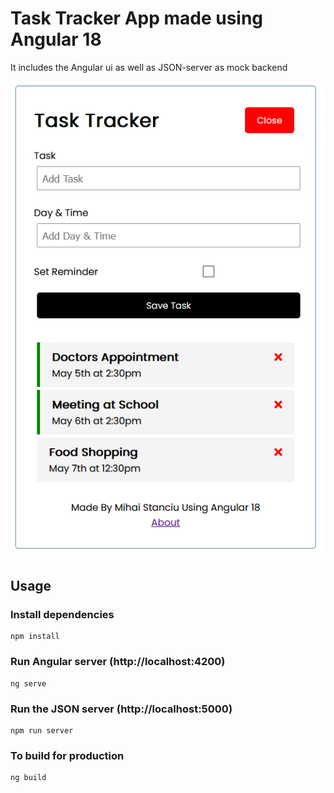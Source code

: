 # Task Tracker App made using Angular 18

It includes the Angular ui as well as JSON-server as mock backend

![alt text](https://raw.githubusercontent.com/StanciuMihai/angular-task-tracker/master/src/assets/TaskTracker_Overview.PNG)


## Usage

### Install dependencies

```
npm install
```

### Run Angular server (http://localhost:4200)

```
ng serve
```

### Run the JSON server (http://localhost:5000)

```
npm run server
```

### To build for production

```
ng build
```
